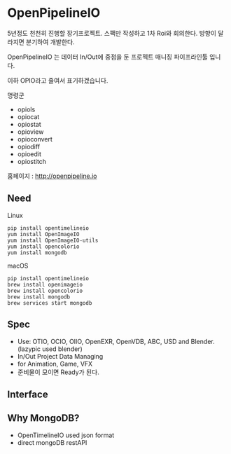 # OpenPipelineIO

5년정도 천천히 진행할 장기프로젝트. 스팩만 작성하고 1차 Roi와 회의한다.
방향이 달라지면 분기하여 개발한다.

OpenPipelineIO 는 데이터 In/Out에 중점을 둔 프로젝트 매니징 파이프라인툴 입니다.

이하 OPIO라고 줄여서 표기하겠습니다.

명령군
- opiols
- opiocat
- opiostat
- opioview
- opioconvert
- opiodiff
- opioedit
- opiostitch

홈페이지 : http://openpipeline.io

## Need

Linux
```
pip install opentimelineio
yum install OpenImageIO
yum install OpenImageIO-utils
yum install opencolorio
yum install mongodb
```

macOS
```
pip install opentimelineio
brew install openimageio
brew install opencolorio
brew install mongodb
brew services start mongodb
```

## Spec
- Use: OTIO, OCIO, OIIO, OpenEXR, OpenVDB, ABC, USD and Blender. (lazypic used blender)
- In/Out Project Data Managing
- for Animation, Game, VFX
- 준비물이 모이면 Ready가 된다.

## Interface


## Why MongoDB?
- OpenTimelineIO used json format
- direct mongoDB restAPI
